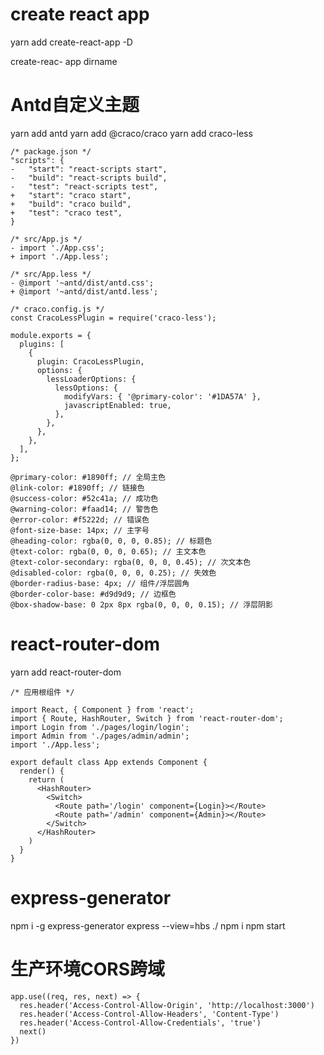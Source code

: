 # create react app

yarn add create-react-app -D

create-reac- app dirname


# Antd自定义主题

yarn add antd
yarn add @craco/craco
yarn add craco-less

```
/* package.json */
"scripts": {
-   "start": "react-scripts start",
-   "build": "react-scripts build",
-   "test": "react-scripts test",
+   "start": "craco start",
+   "build": "craco build",
+   "test": "craco test",
}
```

```
/* src/App.js */
- import './App.css';
+ import './App.less';
```

```
/* src/App.less */
- @import '~antd/dist/antd.css';
+ @import '~antd/dist/antd.less';
```

```
/* craco.config.js */
const CracoLessPlugin = require('craco-less');

module.exports = {
  plugins: [
    {
      plugin: CracoLessPlugin,
      options: {
        lessLoaderOptions: {
          lessOptions: {
            modifyVars: { '@primary-color': '#1DA57A' },
            javascriptEnabled: true,
          },
        },
      },
    },
  ],
};
```

```
@primary-color: #1890ff; // 全局主色
@link-color: #1890ff; // 链接色
@success-color: #52c41a; // 成功色
@warning-color: #faad14; // 警告色
@error-color: #f5222d; // 错误色
@font-size-base: 14px; // 主字号
@heading-color: rgba(0, 0, 0, 0.85); // 标题色
@text-color: rgba(0, 0, 0, 0.65); // 主文本色
@text-color-secondary: rgba(0, 0, 0, 0.45); // 次文本色
@disabled-color: rgba(0, 0, 0, 0.25); // 失效色
@border-radius-base: 4px; // 组件/浮层圆角
@border-color-base: #d9d9d9; // 边框色
@box-shadow-base: 0 2px 8px rgba(0, 0, 0, 0.15); // 浮层阴影
```

# react-router-dom

yarn add react-router-dom

```
/* 应用根组件 */

import React, { Component } from 'react';
import { Route, HashRouter, Switch } from 'react-router-dom';
import Login from './pages/login/login';
import Admin from './pages/admin/admin';
import './App.less';

export default class App extends Component {
  render() {
    return (
      <HashRouter>
        <Switch>
          <Route path='/login' component={Login}></Route>
          <Route path='/admin' component={Admin}></Route>
        </Switch>
      </HashRouter>
    )
  }
}

```

# express-generator

npm i -g express-generator
express --view=hbs ./
npm i
npm start

# 生产环境CORS跨域

```
app.use((req, res, next) => {
  res.header('Access-Control-Allow-Origin', 'http://localhost:3000')
  res.header('Access-Control-Allow-Headers', 'Content-Type')
  res.header('Access-Control-Allow-Credentials', 'true')
  next()
})
```

